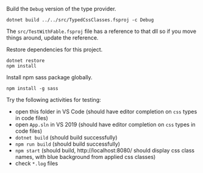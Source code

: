 Build the `Debug` version of the type provider.
```
dotnet build ../../src/TypedCssClasses.fsproj -c Debug
```

The `src/TestWithFable.fsproj` file has a reference to that dll so if you move things around, update the reference.

Restore dependencies for this project.
```
dotnet restore
npm install
```

Install npm sass package globally.
```
npm install -g sass
```

Try the following activities for testing:
* open this folder in VS Code (should have editor completion on `css` types in code files)
* open `App.sln` in VS 2019 (should have editor completion on `css` types in code files)
* `dotnet build` (should build successfully)
* `npm run build` (should build successfully)
* `npm start` (should build, http://localhost:8080/ should display css class names, with blue background from applied css classes)
* check `*.log` files
